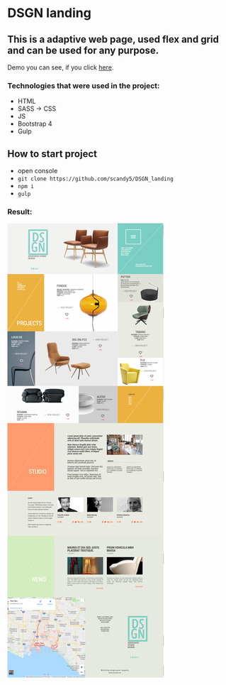 # DSGN landing

## This is a adaptive web page, used flex and grid and can be used for any purpose.

Demo you can see, if you click [here].

### Technologies that were used in the project:
+ HTML
+ SASS -> CSS
+ JS
+ Bootstrap 4
+ Gulp

## How to start project
 - open console 
 - `git clone https://github.com/scandy5/DSGN_landing`
 - `npm i`
 - `gulp` 
### Result:
![home](https://github.com/scandy5/DSGN_landing/blob/master/app/img/DSGN_.png)

[here]: https://scandy5.github.io/DSGN_landing/app

